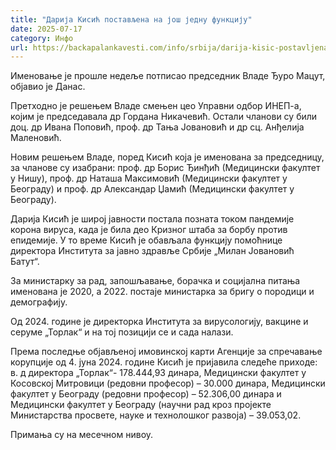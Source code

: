 ```yaml
---
title: "Дарија Кисић постављена на још једну функцију"
date: 2025-07-17
category: Инфо
url: https://backapalankavesti.com/info/srbija/darija-kisic-postavljena-na-jos-jednu-funkciju/
---
```


Именовање је прошле недеље потписао председник Владе Ђуро Мацут, објавио је Данас.

Претходно је решењем Владе смењен цео Управни одбор ИНЕП-а, којим је председавала др Гордана Никачевић. Остали чланови су били доц. др Ивана Поповић, проф. др Тања Јовановић и др сц. Анђелија Маленовић.

Новим решењем Владе, поред Кисић која је именована за председницу, за чланове су изабрани: проф. др Борис Ђинђић (Медицински факултет у Нишу), проф. др Наташа Максимовић (Медицински факултет у Београду) и проф. др Александар Џамић (Медицински факултет у Београду).

Дарија Кисић је широј јавности постала позната током пандемије корона вируса, када је била део Кризног штаба за борбу против епидемије. У то време Кисић је обављала функцију помоћнице директора Института за јавно здравље Србије „Милан Јовановић Батут“.

За министарку за рад, запошљавање, борачка и социјална питања именована је 2020, а 2022. постаје министарка за бригу о породици и демографију.

Од 2024. године је директорка Института за вирусологију, вакцине и серуме „Торлак“ и на тој позицији се и сада налази.

Према последње објављеној имовинској карти Агенције за спречавање корупције од 4. јуна 2024. године Кисић је пријавила следеће приходе: в. д директора „Торлак“- 178.444,93 динара, Медицински факултет у Косовској Митровици (редовни професор) – 30.000 динара, Медицински факултет у Београду (редовни професор) – 52.306,00 динара и Медицински факултет у Београду (научни рад кроз пројекте Министарства просвете, науке и технолошког развоја) – 39.053,02.

Примања су на месечном нивоу.
